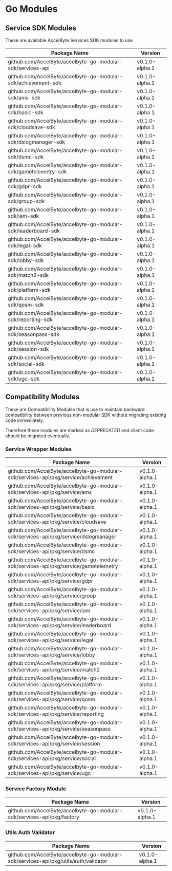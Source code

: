 # Go Modules

## Service SDK Modules

These are available AccelByte Services SDK modules to use

| Package Name | Version |
|---|---|
| github.com/AccelByte/accelbyte-go-modular-sdk/services-api | v0.1.0-alpha.1 |
| github.com/AccelByte/accelbyte-go-modular-sdk/achievement-sdk | v0.1.0-alpha.1 |
| github.com/AccelByte/accelbyte-go-modular-sdk/ams-sdk | v0.1.0-alpha.1 |
| github.com/AccelByte/accelbyte-go-modular-sdk/basic-sdk | v0.1.0-alpha.1 |
| github.com/AccelByte/accelbyte-go-modular-sdk/cloudsave-sdk | v0.1.0-alpha.1 |
| github.com/AccelByte/accelbyte-go-modular-sdk/dslogmanager-sdk | v0.1.0-alpha.1 |
| github.com/AccelByte/accelbyte-go-modular-sdk/dsmc-sdk | v0.1.0-alpha.1 |
| github.com/AccelByte/accelbyte-go-modular-sdk/gametelemetry-sdk | v0.1.0-alpha.1 |
| github.com/AccelByte/accelbyte-go-modular-sdk/gdpr-sdk | v0.1.0-alpha.1 |
| github.com/AccelByte/accelbyte-go-modular-sdk/group-sdk | v0.1.0-alpha.1 |
| github.com/AccelByte/accelbyte-go-modular-sdk/iam-sdk | v0.1.0-alpha.1 |
| github.com/AccelByte/accelbyte-go-modular-sdk/leaderboard-sdk | v0.1.0-alpha.1 |
| github.com/AccelByte/accelbyte-go-modular-sdk/legal-sdk | v0.1.0-alpha.1 |
| github.com/AccelByte/accelbyte-go-modular-sdk/lobby-sdk | v0.1.0-alpha.1 |
| github.com/AccelByte/accelbyte-go-modular-sdk/match2-sdk | v0.1.0-alpha.1 |
| github.com/AccelByte/accelbyte-go-modular-sdk/platform-sdk | v0.1.0-alpha.1 |
| github.com/AccelByte/accelbyte-go-modular-sdk/qosm-sdk | v0.1.0-alpha.1 |
| github.com/AccelByte/accelbyte-go-modular-sdk/reporting-sdk | v0.1.0-alpha.1 |
| github.com/AccelByte/accelbyte-go-modular-sdk/seasonpass-sdk | v0.1.0-alpha.1 |
| github.com/AccelByte/accelbyte-go-modular-sdk/session-sdk | v0.1.0-alpha.1 |
| github.com/AccelByte/accelbyte-go-modular-sdk/social-sdk | v0.1.0-alpha.1 |
| github.com/AccelByte/accelbyte-go-modular-sdk/ugc-sdk | v0.1.0-alpha.1 |

## Compatibility Modules

These are Compatibility Modules that is use to maintain backward compatibility 
between previous non-modular SDK without migrating existing code immediately.

Therefore these modules are marked as *DEPRECATED* and client code should be migrated eventually.

### Service Wrapper Modules

| Package Name | Version |
|---|---|
| github.com/AccelByte/accelbyte-go-modular-sdk/services-api/pkg/service/achievement | v0.1.0-alpha.1 |
| github.com/AccelByte/accelbyte-go-modular-sdk/services-api/pkg/service/ams | v0.1.0-alpha.1 |
| github.com/AccelByte/accelbyte-go-modular-sdk/services-api/pkg/service/basic | v0.1.0-alpha.1 |
| github.com/AccelByte/accelbyte-go-modular-sdk/services-api/pkg/service/cloudsave | v0.1.0-alpha.1 |
| github.com/AccelByte/accelbyte-go-modular-sdk/services-api/pkg/service/dslogmanager | v0.1.0-alpha.1 |
| github.com/AccelByte/accelbyte-go-modular-sdk/services-api/pkg/service/dsmc | v0.1.0-alpha.1 |
| github.com/AccelByte/accelbyte-go-modular-sdk/services-api/pkg/service/gametelemetry | v0.1.0-alpha.1 |
| github.com/AccelByte/accelbyte-go-modular-sdk/services-api/pkg/service/gdpr | v0.1.0-alpha.1 |
| github.com/AccelByte/accelbyte-go-modular-sdk/services-api/pkg/service/group | v0.1.0-alpha.1 |
| github.com/AccelByte/accelbyte-go-modular-sdk/services-api/pkg/service/iam | v0.1.0-alpha.1 |
| github.com/AccelByte/accelbyte-go-modular-sdk/services-api/pkg/service/leaderboard | v0.1.0-alpha.1 |
| github.com/AccelByte/accelbyte-go-modular-sdk/services-api/pkg/service/legal | v0.1.0-alpha.1 |
| github.com/AccelByte/accelbyte-go-modular-sdk/services-api/pkg/service/lobby | v0.1.0-alpha.1 |
| github.com/AccelByte/accelbyte-go-modular-sdk/services-api/pkg/service/match2 | v0.1.0-alpha.1 |
| github.com/AccelByte/accelbyte-go-modular-sdk/services-api/pkg/service/platform | v0.1.0-alpha.1 |
| github.com/AccelByte/accelbyte-go-modular-sdk/services-api/pkg/service/qosm | v0.1.0-alpha.1 |
| github.com/AccelByte/accelbyte-go-modular-sdk/services-api/pkg/service/reporting | v0.1.0-alpha.1 |
| github.com/AccelByte/accelbyte-go-modular-sdk/services-api/pkg/service/seasonpass | v0.1.0-alpha.1 |
| github.com/AccelByte/accelbyte-go-modular-sdk/services-api/pkg/service/session | v0.1.0-alpha.1 |
| github.com/AccelByte/accelbyte-go-modular-sdk/services-api/pkg/service/social | v0.1.0-alpha.1 |
| github.com/AccelByte/accelbyte-go-modular-sdk/services-api/pkg/service/ugc | v0.1.0-alpha.1 |

### Service Factory Module

| Package Name | Version |
|---|---|
| github.com/AccelByte/accelbyte-go-modular-sdk/services-api/pkg/factory | v0.1.0-alpha.1 |

### Utils Auth Validator

| Package Name | Version |
|---|---|
| github.com/AccelByte/accelbyte-go-modular-sdk/services-api/pkg/utils/auth/validator | v0.1.0-alpha.1 |

